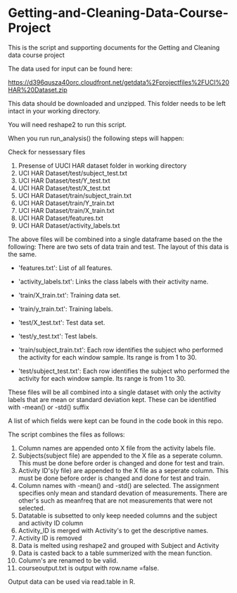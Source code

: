 # Getting-and-Cleaning-Data-Course-Project
This is the script and supporting documents for the Getting and Cleaning data course project

The data used for input can be found here:

https://d396qusza40orc.cloudfront.net/getdata%2Fprojectfiles%2FUCI%20HAR%20Dataset.zip 

This data should be downloaded and unzipped. This folder needs to be left intact in your working directory.

You will need reshape2 to run this script.

When you run run_analysis() the following steps will happen:

Check for nessessary files
  1. Presense of UUCI HAR dataset folder in working directory
  2. UCI HAR Dataset/test/subject_test.txt
  3. UCI HAR Dataset/test/Y_test.txt
  4. UCI HAR Dataset/test/X_test.txt
  5. UCI HAR Dataset/train/subject_train.txt
  6. UCI HAR Dataset/train/Y_train.txt
  7. UCI HAR Dataset/train/X_train.txt
  8. UCI HAR Dataset/features.txt
  9. UCI HAR Dataset/activity_labels.txt

The above files will be combined into a single dataframe based on the the following:
There are two sets of data train and test. The layout of this data is the same. 
- 'features.txt': List of all features.

- 'activity_labels.txt': Links the class labels with their activity name.

- 'train/X_train.txt': Training data set.

- 'train/y_train.txt': Training labels.

- 'test/X_test.txt': Test data set.

- 'test/y_test.txt': Test labels.

- 'train/subject_train.txt': Each row identifies the subject who performed the activity for each window sample. Its range is from 1 to 30. 

- 'test/subject_test.txt': Each row identifies the subject who performed the activity for each window sample. Its range is from 1 to 30. 

These files will be all combined into a single dataset with only the activity labels that are mean or standard deviation kept.
These can be identified with -mean() or -std() suffix

A list of which fields were kept can be found in the code book in this repo.


The script combines the files as follows:
1. Column names are appended onto X file from the activity labels file.
2. Subjects(subject file) are appended to the X file as a seperate column. This must be done before order is changed and done for test and train.
3. Activity ID's(y file) are appended to the X file as a seperate column. This must be done before order is changed and done for test and train.
4. Column names with -mean() and -std() are selected. The assignment specifies only mean and standard devation of measurements. There are other's such as meanfreq that are not measurements that were not selected.
5. Datatable is subsetted to only keep needed columns and the subject and activity ID column
6. Activity_ID is merged with Activity's to get the descriptive names. 
7. Activity ID is removed
8. Data is melted using reshape2 and grouped with Subject and Activity
9. Data is casted back to a table summerized with the mean function.
10. Column's are renamed to be valid. 
10. courseoutput.txt is output with row.name =false. 

Output data can be used via read.table in R. 





